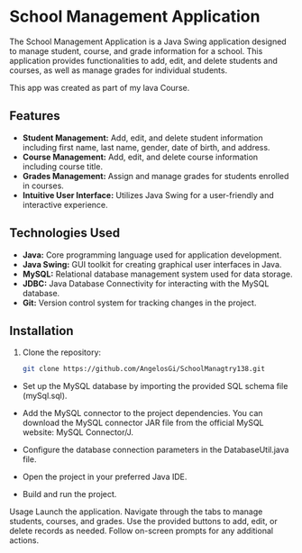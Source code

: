 # School Management Application

The School Management Application is a Java Swing application designed to manage student, course, and grade information for a school. This application provides functionalities to add, edit, and delete students and courses, as well as manage grades for individual students.

This app was created as part of my lava Course.

## Features

- **Student Management:** Add, edit, and delete student information including first name, last name, gender, date of birth, and address.
- **Course Management:** Add, edit, and delete course information including course title.
- **Grades Management:** Assign and manage grades for students enrolled in courses.
- **Intuitive User Interface:** Utilizes Java Swing for a user-friendly and interactive experience.

## Technologies Used

- **Java:** Core programming language used for application development.
- **Java Swing:** GUI toolkit for creating graphical user interfaces in Java.
- **MySQL:** Relational database management system used for data storage.
- **JDBC:** Java Database Connectivity for interacting with the MySQL database.
- **Git:** Version control system for tracking changes in the project.

## Installation

1. Clone the repository:
   ```bash
   git clone https://github.com/AngelosGi/SchoolManagtry138.git

- Set up the MySQL database by importing the provided SQL schema file (mySql.sql).

- Add the MySQL connector to the project dependencies. You can download the MySQL connector JAR file from the official MySQL website: MySQL Connector/J.

- Configure the database connection parameters in the DatabaseUtil.java file.

- Open the project in your preferred Java IDE.

- Build and run the project.

Usage
Launch the application.
Navigate through the tabs to manage students, courses, and grades.
Use the provided buttons to add, edit, or delete records as needed.
Follow on-screen prompts for any additional actions.
